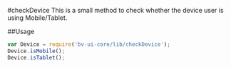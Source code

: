 #checkDevice
This is a small method to check whether the device user is using Mobile/Tablet. 


##Usage
```js
var Device = require('bv-ui-core/lib/checkDevice');
Device.isMobile();
Device.isTablet();
```
